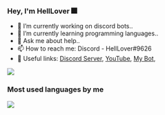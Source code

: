 ### Hey, I'm HellLover 🎆

- 🔭 I’m currently working on discord bots..
- 🌱 I’m currently learning programming languages..
- 💬 Ask me about help..
- 📫 How to reach me: Discord - HellLover#9626
- 💬 Useful links:
  [Discord Server](https://discord.gg/2uUAjwn),
  [YouTube](https://www.youtube.com/channel/UC4hJOZO_shC5NcT47-obM5g?view_as=subscriber),
  [My Bot](https://discord.com/oauth2/authorize?client_id=713713873915478036&scope=bot&permissions=268823679),

<img src="https://github-readme-stats.vercel.app/api?username=HellLover&show_icons=true&theme=dark">

### Most used languages by me

<img src="https://github-readme-stats.vercel.app/api/top-langs/?username=HellLover">
